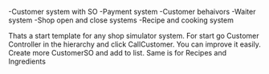-Customer system with SO
-Payment system
-Customer behaivors
-Waiter system
-Shop open and close systems
-Recipe and cooking system

Thats a start template for any shop simulator system. For start go Customer Controller in the hierarchy and click CallCustomer. You can improve it easily. Create more CustomerSO and add to list. Same is for Recipes and Ingredients  
